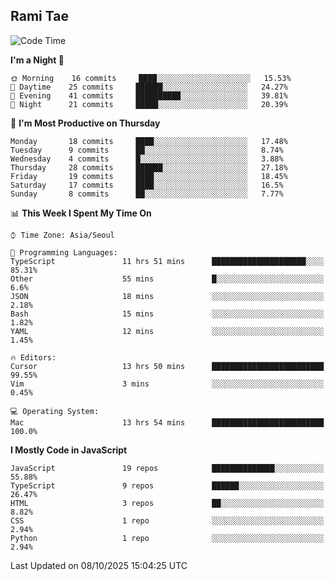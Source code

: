 ## Rami Tae

<!--START_SECTION:waka-->
![Code Time](http://img.shields.io/badge/Code%20Time-2%2C689%20hrs%2054%20mins-blue)

**I'm a Night 🦉** 

```text
🌞 Morning    16 commits     ████░░░░░░░░░░░░░░░░░░░░░   15.53% 
🌆 Daytime    25 commits     ██████░░░░░░░░░░░░░░░░░░░   24.27% 
🌃 Evening    41 commits     ██████████░░░░░░░░░░░░░░░   39.81% 
🌙 Night      21 commits     █████░░░░░░░░░░░░░░░░░░░░   20.39%

```
📅 **I'm Most Productive on Thursday** 

```text
Monday       18 commits     ████░░░░░░░░░░░░░░░░░░░░░   17.48% 
Tuesday      9 commits      ██░░░░░░░░░░░░░░░░░░░░░░░   8.74% 
Wednesday    4 commits      █░░░░░░░░░░░░░░░░░░░░░░░░   3.88% 
Thursday     28 commits     ██████░░░░░░░░░░░░░░░░░░░   27.18% 
Friday       19 commits     ████░░░░░░░░░░░░░░░░░░░░░   18.45% 
Saturday     17 commits     ████░░░░░░░░░░░░░░░░░░░░░   16.5% 
Sunday       8 commits      ██░░░░░░░░░░░░░░░░░░░░░░░   7.77%

```


📊 **This Week I Spent My Time On** 

```text
⌚︎ Time Zone: Asia/Seoul

💬 Programming Languages: 
TypeScript               11 hrs 51 mins      █████████████████████░░░░   85.31% 
Other                    55 mins             █░░░░░░░░░░░░░░░░░░░░░░░░   6.6% 
JSON                     18 mins             ░░░░░░░░░░░░░░░░░░░░░░░░░   2.18% 
Bash                     15 mins             ░░░░░░░░░░░░░░░░░░░░░░░░░   1.82% 
YAML                     12 mins             ░░░░░░░░░░░░░░░░░░░░░░░░░   1.45%

🔥 Editors: 
Cursor                   13 hrs 50 mins      █████████████████████████   99.55% 
Vim                      3 mins              ░░░░░░░░░░░░░░░░░░░░░░░░░   0.45%

💻 Operating System: 
Mac                      13 hrs 54 mins      █████████████████████████   100.0%

```

**I Mostly Code in JavaScript** 

```text
JavaScript               19 repos            ██████████████░░░░░░░░░░░   55.88% 
TypeScript               9 repos             ██████░░░░░░░░░░░░░░░░░░░   26.47% 
HTML                     3 repos             ██░░░░░░░░░░░░░░░░░░░░░░░   8.82% 
CSS                      1 repo              ░░░░░░░░░░░░░░░░░░░░░░░░░   2.94% 
Python                   1 repo              ░░░░░░░░░░░░░░░░░░░░░░░░░   2.94%

```



 Last Updated on 08/10/2025 15:04:25 UTC
<!--END_SECTION:waka-->
